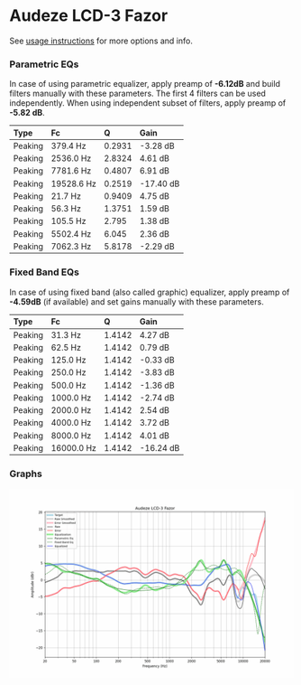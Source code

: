 # Audeze LCD-3 Fazor
See [usage instructions](https://github.com/jaakkopasanen/AutoEq#usage) for more options and info.

### Parametric EQs
In case of using parametric equalizer, apply preamp of **-6.12dB** and build filters manually
with these parameters. The first 4 filters can be used independently.
When using independent subset of filters, apply preamp of **-5.82 dB**.

| Type    | Fc         |      Q | Gain      |
|:--------|:-----------|:-------|:----------|
| Peaking | 379.4 Hz   | 0.2931 | -3.28 dB  |
| Peaking | 2536.0 Hz  | 2.8324 | 4.61 dB   |
| Peaking | 7781.6 Hz  | 0.4807 | 6.91 dB   |
| Peaking | 19528.6 Hz | 0.2519 | -17.40 dB |
| Peaking | 21.7 Hz    | 0.9409 | 4.75 dB   |
| Peaking | 56.3 Hz    | 1.3751 | 1.59 dB   |
| Peaking | 105.5 Hz   | 2.795  | 1.38 dB   |
| Peaking | 5502.4 Hz  | 6.045  | 2.36 dB   |
| Peaking | 7062.3 Hz  | 5.8178 | -2.29 dB  |

### Fixed Band EQs
In case of using fixed band (also called graphic) equalizer, apply preamp of **-4.59dB**
(if available) and set gains manually with these parameters.

| Type    | Fc         |      Q | Gain      |
|:--------|:-----------|:-------|:----------|
| Peaking | 31.3 Hz    | 1.4142 | 4.27 dB   |
| Peaking | 62.5 Hz    | 1.4142 | 0.79 dB   |
| Peaking | 125.0 Hz   | 1.4142 | -0.33 dB  |
| Peaking | 250.0 Hz   | 1.4142 | -3.83 dB  |
| Peaking | 500.0 Hz   | 1.4142 | -1.36 dB  |
| Peaking | 1000.0 Hz  | 1.4142 | -2.74 dB  |
| Peaking | 2000.0 Hz  | 1.4142 | 2.54 dB   |
| Peaking | 4000.0 Hz  | 1.4142 | 3.72 dB   |
| Peaking | 8000.0 Hz  | 1.4142 | 4.01 dB   |
| Peaking | 16000.0 Hz | 1.4142 | -16.24 dB |

### Graphs
![](./Audeze%20LCD-3%20Fazor.png)